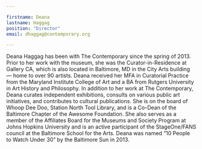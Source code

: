 ```yaml
---

firstname: Deana
lastname: Haggag
position: "Director"
email: dhaggag@contemporary.org

---
```


Deana Haggag has been with The Contemporary since the spring of 2013. Prior to her work with the museum, she was the Curator-in-Residence at Gallery CA, which is also located in Baltimore, MD in the City Arts building — home to over 90 artists. Deana received her MFA in Curatorial Practice from the Maryland Institute College of Art and a BA from Rutgers University in Art History and Philosophy. In addition to her work at The Contemporary, Deana curates independent exhibitions, consults on various public art initiatives, and contributes to cultural publications. She is on the board of Whoop Dee Doo, Station North Tool Library, and is a Co-Dean of the Baltimore Chapter of the Awesome Foundation. She also serves as a member of the Affiliates Board for the Museums and Society Program at Johns Hopkins University and is an active participant of the StageOne/FANS council at the Baltimore School for the Arts. Deana was named “10 People to Watch Under 30” by the Baltimore Sun in 2013.
